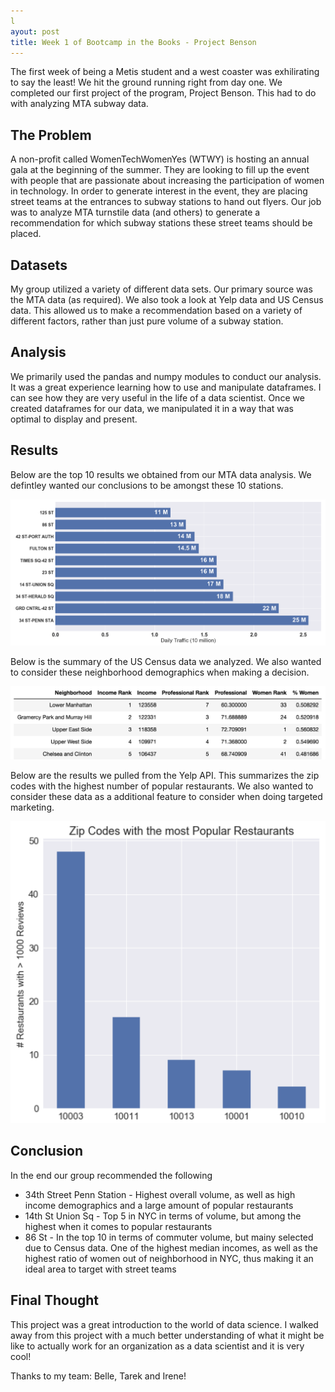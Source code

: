 ```yaml
---
l
ayout: post
title: Week 1 of Bootcamp in the Books - Project Benson
---
```


The first week of being a Metis student and a west coaster was exhilirating to say the least! We hit the ground running right from day one. We completed our first project of the program, Project Benson. This had to do with analyzing MTA subway data. 

## The Problem

A non-profit called WomenTechWomenYes (WTWY) is hosting an annual gala at the beginning of the summer. They are looking to fill up the event with people that are passionate about increasing the participation of women in technology. In order to generate interest in the event, they are placing street teams at the entrances to subway stations to hand out flyers. Our job was to analyze MTA turnstile data (and others) to generate a recommendation for which subway stations these street teams should be placed.

## Datasets

My group utilized a variety of different data sets. Our primary source was the MTA data (as required). We also took a look at Yelp data and US Census data. This allowed us to make a recommendation based on a variety of different factors, rather than just pure volume of a subway station.

## Analysis

We primarily used the pandas and numpy modules to conduct our analysis. It was a great experience learning how to use and manipulate dataframes. I can see how they are very useful in the life of a data scientist. Once we created dataframes for our data, we manipulated it in a way that was optimal to display and present.

## Results

Below are the top 10 results we obtained from our MTA data analysis. We defintley wanted our conclusions to be amongst these 10 stations.

![image-20180710213945216](https://github.com/harm8717/harm8717.github.io/blob/master/_posts/mtagraphs.png?raw=true)

Below is the summary of the US Census data we analyzed. We also wanted to consider these neighborhood demographics when making a decision. 

![Demogrphaics](https://github.com/harm8717/harm8717.github.io/blob/master/_posts/demographics.png?raw=true)


Below are the results we pulled from the Yelp API. This summarizes the zip codes with the highest number of popular restaurants. We also wanted to consider these data as a additional feature to consider when doing targeted marketing.

![image-20180710214448697](https://github.com/harm8717/harm8717.github.io/blob/master/_posts/image-20180710214448697.png?raw=true)

## Conclusion

In the end our group recommended the following

- 34th Street Penn Station - Highest overall volume, as well as high income demographics and a large amount of popular restaurants
- 14th St Union Sq - Top 5 in NYC in terms of volume, but among the highest when it comes to popular restaurants
- 86 St - In the top 10 in terms of commuter volume, but mainy selected due to Census data. One of the highest median incomes, as well as the highest ratio of women out of neighborhood in NYC, thus making it an ideal area to target with street teams

## Final Thought

This project was a great introduction to the world of data science. I walked away from this project with a much better understanding of what it might be like to actually work for an organization as a data scientist and it is very cool!

Thanks to my team: Belle, Tarek and Irene!

